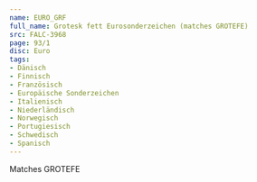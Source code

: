 ```yaml
---
name: EURO_GRF
full_name: Grotesk fett Eurosonderzeichen (matches GROTEFE)
src: FALC-3968
page: 93/1
disc: Euro
tags:
- Dänisch
- Finnisch
- Französisch
- Europäische Sonderzeichen
- Italienisch
- Niederländisch
- Norwegisch
- Portugiesisch
- Schwedisch
- Spanisch
---
```

Matches GROTEFE

